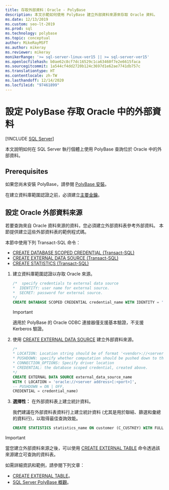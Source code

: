 ```yaml
---
title: 存取外部資料：Oracle - PolyBase
description: 本文示範如何使用 PolyBase 建立外部資料來源來存取 Oracle 資料。
ms.date: 12/13/2019
ms.custom: seo-lt-2019
ms.prod: sql
ms.technology: polybase
ms.topic: conceptual
author: MikeRayMSFT
ms.author: mikeray
ms.reviewer: mikeray
monikerRange: '>= sql-server-linux-ver15 || >= sql-server-ver15'
ms.openlocfilehash: b0ae62c8cf7dc16529c1ca63460f7e2e6615faca
ms.sourcegitcommit: 1a544cf4dd2720b124c3697d1e62ae7741db757c
ms.translationtype: HT
ms.contentlocale: zh-TW
ms.lasthandoff: 12/14/2020
ms.locfileid: "97461899"
---
```

# <a name="configure-polybase-to-access-external-data-in-oracle"></a>設定 PolyBase 存取 Oracle 中的外部資料

 [!INCLUDE [SQL Server](../../includes/applies-to-version/sqlserver.md)]

本文說明如何在 SQL Server 執行個體上使用 PolyBase 查詢位於 Oracle 中的外部資料。

## <a name="prerequisites"></a>Prerequisites

如果您尚未安裝 PolyBase，請參閱 [PolyBase 安裝](polybase-installation.md)。

  在建立資料庫範圍認證之前，必須建立[主要金鑰](../../t-sql/statements/create-master-key-transact-sql.md)。 

## <a name="configure-an-oracle-external-data-source"></a>設定 Oracle 外部資料來源

若要查詢來自 Oracle 資料來源的資料，您必須建立外部資料表參考外部資料。 本節提供建立這些外部資料表的範例程式碼。

本節中使用下列 Transact-SQL 命令：

- [CREATE DATABASE SCOPED CREDENTIAL (Transact-SQL)](../../t-sql/statements/create-database-scoped-credential-transact-sql.md)
- [CREATE EXTERNAL DATA SOURCE (Transact-SQL)](../../t-sql/statements/create-external-data-source-transact-sql.md) 
- [CREATE STATISTICS (Transact-SQL)](../../t-sql/statements/create-statistics-transact-sql.md)


1. 建立資料庫範圍認證以存取 Oracle 來源。

    ```sql
    /*  specify credentials to external data source
    *  IDENTITY: user name for external source. 
    *  SECRET: password for external source.
    */
    CREATE DATABASE SCOPED CREDENTIAL credential_name WITH IDENTITY = 'username', Secret = 'password';
    ```
    
   > [!IMPORTANT] 
   > 適用於 PolyBase 的 Oracle ODBC 連接器僅支援基本驗證，不支援 Kerberos 驗證。 

1. 使用 [CREATE EXTERNAL DATA SOURCE](../../t-sql/statements/create-external-data-source-transact-sql.md) 建立外部資料來源。

    ```sql
    /* 
    * LOCATION: Location string should be of format '<vendor>://<server>[:<port>]'.
    * PUSHDOWN: specify whether computation should be pushed down to the source. ON by default.
    * CONNECTION_OPTIONS: Specify driver location
    * CREDENTIAL: the database scoped credential, created above.
    */  
    CREATE EXTERNAL DATA SOURCE external_data_source_name
    WITH ( LOCATION = 'oracle://<server address>[:<port>]',
    -- PUSHDOWN = ON | OFF,
    CREDENTIAL = credential_name)
    ```

1. **選擇性：** 在外部資料表上建立統計資料。

    我們建議在外部資料表資料行上建立統計資料 (尤其是用於聯結、篩選和彙總的資料行)，以取得最佳查詢效能。

    ```sql
    CREATE STATISTICS statistics_name ON customer (C_CUSTKEY) WITH FULLSCAN; 
    ```

>[!IMPORTANT] 
>當您建立外部資料來源之後，可以使用 [CREATE EXTERNAL TABLE](../../t-sql/statements/create-external-table-transact-sql.md) 命令透過該來源建立可查詢的資料表。 

如需詳細資訊和範例，請參閱下列文章：

- [CREATE EXTERNAL TABLE](../../t-sql/statements/create-external-table-transact-sql.md)。
- [SQL Server PolyBase 概觀](polybase-guide.md)。
